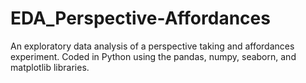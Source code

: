 # EDA_Perspective-Affordances
An exploratory data analysis of a perspective taking and affordances experiment. Coded in Python using the pandas, numpy, seaborn, and matplotlib libraries.
